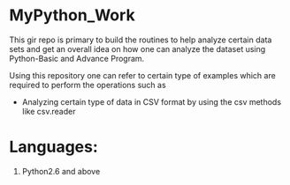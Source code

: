 # MyPython_Work
This gir repo is primary to build the routines to help analyze certain data sets and get an overall idea on how one can analyze the dataset using Python-Basic and Advance Program.

Using this repository one can refer to certain type of examples which are required to perform the operations such as
- Analyzing certain type of data in CSV format by using the csv methods like csv.reader

# Languages:
1. Python2.6 and above



